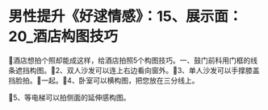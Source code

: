 # 男性提升《好逑情感》：15、展示面：20_酒店构图技巧

🎼酒店想拍个照却能成这样，给酒店拍照5个构图技巧。一、鼓门前科用门框的线条遮挡构图。🎼2、双人沙发可以连上右边看向窗外。🎼3、单人沙发可以手撑膝盖挡脸拍。🎼一起。🎼4、卧室可以横构图，把您放在三分线上。

🎼5、等电梯可以拍侧面的延伸感构图。